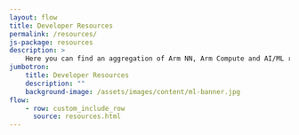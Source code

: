 ```yaml
---
layout: flow
title: Developer Resources
permalink: /resources/
js-package: resources
description: >
    Here you can find an aggregation of Arm NN, Arm Compute and AI/ML related presentations, videos and other resources.
jumbotron:
    title: Developer Resources
    description: ""
    background-image: /assets/images/content/ml-banner.jpg
flow:
    - row: custom_include_row
      source: resources.html
---
```

